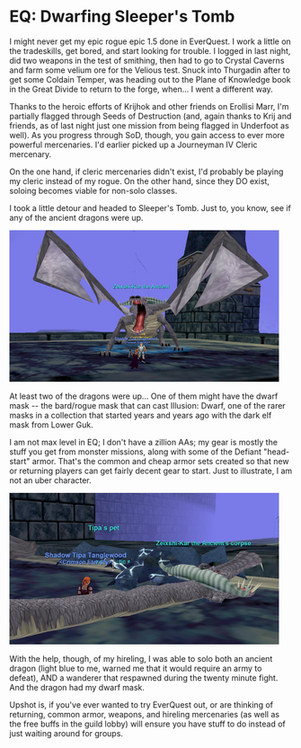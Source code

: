 # EQ: Dwarfing Sleeper's Tomb

I might never get my epic rogue epic 1.5 done in EverQuest. I work a little on the tradeskills, get bored, and start looking for trouble. I logged in last night, did two weapons in the test of smithing, then had to go to Crystal Caverns and farm some velium ore for the Velious test. Snuck into Thurgadin after to get some Coldain Temper, was heading out to the Plane of Knowledge book in the Great Divide to return to the forge, when... I went a different way.

Thanks to the heroic efforts of Krijhok and other friends on Erollisi Marr, I'm partially flagged through Seeds of Destruction (and, again thanks to Krij and friends, as of last night just one mission from being flagged in Underfoot as well). As you progress through SoD, though, you gain access to ever more powerful mercenaries. I'd earlier picked up a Journeyman IV Cleric mercenary.

On the one hand, if cleric mercenaries didn't exist, I'd probably be playing my cleric instead of my rogue. On the other hand, since they DO exist, soloing becomes viable for non-solo classes.

I took a little detour and headed to Sleeper's Tomb. Just to, you know, see if any of the ancient dragons were up.

![](../uploads/2010/05/eqgame-2010-05-13-21-36-12-65.jpg "Oh no, a dragon!")

At least two of the dragons were up... One of them might have the dwarf mask -- the bard/rogue mask that can cast Illusion: Dwarf, one of the rarer masks in a collection that started years and years ago with the dark elf mask from Lower Guk.

I am not max level in EQ; I don't have a zillion AAs; my gear is mostly the stuff you get from monster missions, along with some of the Defiant "head-start" armor. That's the common and cheap armor sets created so that new or returning players can get fairly decent gear to start. Just to illustrate, I am not an uber character.

![](../uploads/2010/05/eqgame-2010-05-13-21-44-01-54.jpg "Here's how I train MY dragon...")

With the help, though, of my hireling, I was able to solo both an ancient dragon (light blue to me, warned me that it would require an army to defeat), AND a wanderer that respawned during the twenty minute fight. And the dragon had my dwarf mask.

Upshot is, if you've ever wanted to try EverQuest out, or are thinking of returning, common armor, weapons, and hireling mercenaries (as well as the free buffs in the guild lobby) will ensure you have stuff to do instead of just waiting around for groups.

